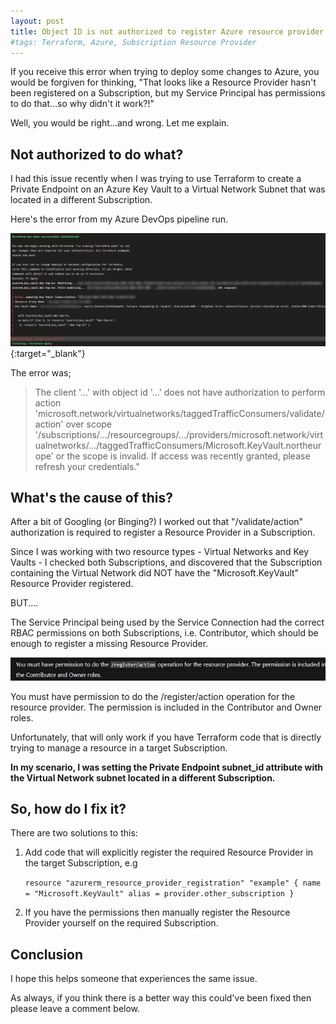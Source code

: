 ```yaml
---
layout: post
title: Object ID is not authorized to register Azure resource provider
#tags: Terraform, Azure, Subscription Resource Provider
---
```


If you receive this error when trying to deploy some changes to Azure, you would be forgiven for thinking, "That looks like a Resource Provider hasn't been registered on a Subscription, but my Service Principal has permissions to do that...so why didn't it work?!"

Well, you would be right...and wrong. Let me explain.

## Not authorized to do what?

I had this issue recently when I was trying to use Terraform to create a Private Endpoint on an Azure Key Vault to a Virtual Network Subnet that was located in a different Subscription.

Here's the error from my Azure DevOps pipeline run.

[![Error message from Azure Devops pipeline run](/images/2024-03-27-object-id-not-authorized-to-register-resource-provider-pipeline.png)](/images/2024-03-27-object-id-not-authorized-to-register-resource-provider-pipeline.png){:target="_blank"}

The error was;

>The client '...' with object id '...' does not have authorization to perform action 'microsoft.network/virtualnetworks/taggedTrafficConsumers/validate/action' over scope '/subscriptions/.../resourcegroups/.../providers/microsoft.network/virtualnetworks/.../taggedTrafficConsumers/Microsoft.KeyVault.northeurope' or the scope is invalid. If access was recently granted, please refresh your credentials.\"

## What's the cause of this?

After a bit of Googling (or Binging?) I worked out that "/validate/action" authorization is required to register a Resource Provider in a Subscription.

Since I was working with two resource types - Virtual Networks and Key Vaults - I checked both Subscriptions, and discovered that the Subscription containing the Virtual Network did NOT have the "Microsoft.KeyVault" Resource Provider registered.

BUT....

The Service Principal being used by the Service Connection had the correct RBAC permissions on both Subscriptions, i.e. Contributor, which should be enough to register a missing Resource Provider.

![alt text](/images/2024-03-27-object-id-not-authorized-to-register-resource-provider-mslearn.png)

You must have permission to do the /register/action operation for the resource provider. The permission is included in the Contributor and Owner roles.

Unfortunately, that will only work if you have Terraform code that is directly trying to manage a resource in a target Subscription.

**In my scenario, I was setting the Private Endpoint subnet_id attribute with the Virtual Network subnet located in a different Subscription.**

## So, how do I fix it?

There are two solutions to this:

1. Add code that will explicitly register the required Resource Provider in the target Subscription, e.g

    `
    resource "azurerm_resource_provider_registration" "example" {
        name = "Microsoft.KeyVault"
        alias = provider.other_subscription
    }
    `

1. If you have the permissions then manually register the Resource Provider yourself on the required Subscription.

## Conclusion

I hope this helps someone that experiences the same issue.

As always, if you think there is a better way this could've been fixed then please leave a comment below.
